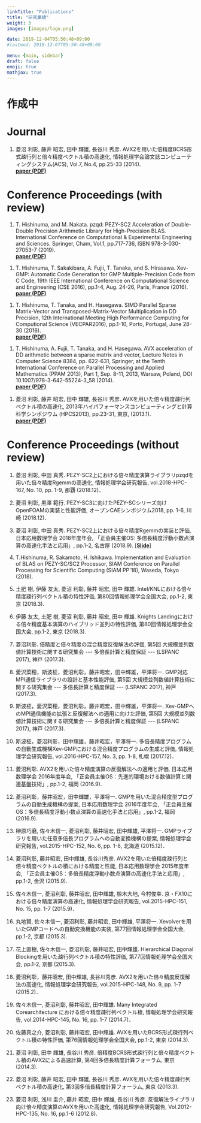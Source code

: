 ```yaml
---
linkTitle: "Publications"
title: "研究業績"
weight: 3
images: [images/logo.png]

date: 2019-12-04T05:50:48+09:00
#lastmod: 2019-12-07T05:50:48+09:00

menu: {main, sidebar}
draft: false
emoji: true
mathjax: true
---
```


# 作成中
# Journal
1. 菱沼 利彰, 藤井 昭宏, 田中 輝雄, 長谷川 秀彦.
AVX2を用いた倍精度BCRS形式疎行列と倍々精度ベクトル積の高速化,
情報処理学会論文誌コンピューティングシステム(ACS), Vol.7, No.4, pp.25-33 (2014).\
[**paper (PDF)**][ACS48] 

[ACS48]: https://storage.googleapis.com/numa_blog/publications/ACS48.pdf

# Conference Proceedings (with review)
1. T. Hishinuma, and M. Nakata.
pzqd: PEZY-SC2 Acceleration of Double-Double Precision Arithmetic Library for High-Precision BLAS.
International Conference on Computational & Experimental Engineering and Sciences.
Springer, Cham, Vol.1, pp.717-736, ISBN 978-3-030-27053-7 (2019).\
[**paper (PDF)**][icces2019] 

[icces2019]: https://storage.googleapis.com/numa_blog/publications/icces2019.pdf

1. T. Hishinuma, T. Sakakibara, A. Fujii, T. Tanaka, and S. Hirasawa.
Xev-GMP: Automatic Code Generation for GMP Multiple-Precision Code from C Code,
19th IEEE International Conference on Computational Science and Engineering (CSE 2016),
pp.1-4, Aug. 24-26, Paris, France (2016).\
[**paper (PDF)**][CSE2016] 

[CSE2016]: https://storage.googleapis.com/numa_blog/publications/CSE2016.pdf


1. T. Hishinuma, T. Tanaka, and H. Hasegawa.
SIMD Parallel Sparse Matrix-Vector and Transposed-Matrix-Vector Multiplication in DD Precision,
12th International Meeting High Performance Computing for Computional Science (VECPAR2016),
pp.1-10, Porto, Portugal, June 28-30 (2016).\
[**paper (PDF)**][VECPAR2014] 

[VECPAR2016]: https://storage.googleapis.com/numa_blog/publications/VECPAR2016.pdf

1. T. Hishinuma, A. Fujii, T. Tanaka, and H. Hasegawa.
AVX acceleration of DD arithmetic between a sparse matrix and vector,
Lecture Notes in Computer Science 8384, pp. 622-631, Springer, at the Tenth International Conference on Parallel Processing and Applied Mathematics (PPAM 2013),
Part 1, Sep. 8-11, 2013, Warsaw, Poland, DOI 10.1007/978-3-642-55224-3_58 (2014).\
[**paper (PDF)**][PPAM2013] 

[PPAM2013]: https://storage.googleapis.com/numa_blog/publications/PPAM2013.pdf

1. 菱沼 利彰, 藤井 昭宏, 田中 輝雄, 長谷川 秀彦.
AVXを用いた倍々精度疎行列ベクトル積の高速化,
2013年ハイパフォーマンスコンピューティングと計算科学シンポジウム (HPCS2013),
pp.23-31, 東京, (2013.1).\
[**paper (PDF)**][HPCS2013] 

[HPCS2013]: https://storage.googleapis.com/numa_blog/publications/HPCS2013.pdf

# Conference Proceedings (without review)
1. 菱沼 利彰, 中田 真秀. PEZY-SC2上における倍々精度演算ライブラリpzqdを用いた倍々精度Rgemmの高速化, 情報処理学会研究報告, vol.2018-HPC-167, No. 10, pp. 1-9, 那覇 (2018.12)．
 
1. 菱沼 利彰, 黒澤 範行. PEZY-SC3に向けたPEZY-SCシリーズ向けOpenFOAMの実装と性能評価, オープンCAEシンポジウム2018, pp. 1-6, 川崎 (2018.12)．
 
1. 菱沼 利彰, 中田 真秀. PEZY-SC2上における倍々精度Rgemmの実装と評価, 日本応用数理学会 2018年度年会, 「正会員主催OS: 多倍長精度浮動小数点演算の高速化手法と応用」, pp.1-2, 名古屋 (2018.9). [[**Slide**]][pzqd-slide]

1. T.Hishinuma, R. Sakamoto, H. Ishikawa. Implementation and Evaluation of BLAS on PEZY-SC/SC2 Processor, SIAM Conference on Parallel Processing for Scientific Computing (SIAM PP'18), Waseda, Tokyo (2018).
 
1. 土肥 樹, 伊藤 友太, 菱沼 利彰, 藤井 昭宏, 田中 輝雄. Intel/KNLにおける倍々精度疎行列ベクトル積の特性評価, 第80回情報処理学会全国大会, pp.1-2, 東京 (2018.3).
 
1. 伊藤 友太, 土肥 樹, 菱沼 利彰, 藤井 昭宏, 田中 輝雄. Knights Landingにおける倍々精度基本演算のハイブリッド並列の特性評価, 第80回情報処理学会全国大会, pp.1-2, 東京 (2018.3).
 
1. 菱沼利彰. 倍精度と倍々精度の混合精度反復解法の評価, 第5回 大規模並列数値計算技術に関する研究集会 --- 多倍長計算と精度保証 --- (LSPANC 2017), 神戸 (2017.3).
 
1. 愛沢菜穂，斯波柾，菱沼利彰，藤井昭宏，田中輝雄，平澤将一. GMP対応MPI通信ライブラリの設計と基本性能評価, 第5回 大規模並列数値計算技術に関する研究集会 --- 多倍長計算と精度保証 --- (LSPANC 2017), 神戸 (2017.3).
 
1. 斯波柾，愛沢菜穂，菱沼利彰，藤井昭宏，田中輝雄，平澤将一. Xev-GMPへのMPI通信機能の拡張と反復解法への適用に向けた評価, 第5回 大規模並列数値計算技術に関する研究集会 --- 多倍長計算と精度保証 --- (LSPANC 2017), 神戸 (2017.3).
 
1. 斯波柾，菱沼利彰，田中輝雄，藤井昭宏，平澤将一. 多倍長精度プログラムの自動生成機構Xev-GMPにおける混合精度プログラムの生成と評価, 情報処理学会研究報告, vol.2016-HPC-157, No. 3, pp. 1-8, 札幌 (2017.12)．
 
1. 菱沼利彰. AVX2を用いた倍々精度演算の反復解法への適用と評価, 日本応用数理学会 2016年度年会, 「正会員主催OS：先進的環境おける数値計算と関連基盤技術」, pp.1-2, 福岡 (2016.9).
 
1. 菱沼利彰，藤井昭宏，田中輝雄，平澤将一. GMPを用いた混合精度型プログラムの自動生成機構の提案, 日本応用数理学会 2016年度年会, 「正会員主催OS：多倍長精度浮動小数点演算の高速化手法と応用」, pp.1-2, 福岡 (2016.9).
 
1. 榊原巧磨, 佐々木信一, 菱沼利彰, 藤井昭宏, 田中輝雄, 平澤将一. GMPライブラリを用いた任意多倍長プログラムへの自動変換機構の提案, 情報処理学会研究報告, vol.2015-HPC-152, No. 6, pp. 1-8, 北海道 (2015.12)．
 
1. 菱沼利彰, 藤井昭宏, 田中輝雄, 長谷川秀彦. AVX2を用いた倍精度疎行列と倍々精度ベクトルの積における精度と性能, 日本応用数理学会 2015年度年会, 「正会員主催OS：多倍長精度浮動小数点演算の高速化手法と応用」, pp.1-2, 金沢 (2015.9).
 
1. 佐々木信一, 菱沼利彰, 藤井昭宏, 田中輝雄, 椋木大地, 今村俊幸. 京・FX10における倍々精度演算の高速化, 情報処理学会研究報告, vol.2015-HPC-151, No. 15, pp. 1-7 (2015.9)．
 
1. 丸地賢, 佐々木信一, 菱沼利彰, 藤井昭宏, 田中輝雄, 平澤将一. Xevolverを用いたGMPコードへの自動変換機能の実装, 第77回情報処理学会全国大会, pp.1-2, 京都 (2015.3).
 
1. 花上直樹, 佐々木信一, 菱沼利彰, 藤井昭宏, 田中輝雄. Hierarchical Diagonal Blockingを用いた疎行列ベクトル積の特性評価, 第77回情報処理学会全国大会, pp.1-2, 京都 (2015.3).
 
1. 菱沼利彰，藤井昭宏, 田中輝雄, 長谷川秀彦. AVX2を用いた倍々精度反復解法の高速化, 情報処理学会研究報告, vol.2015-HPC-148, No. 9, pp. 1-7 (2015.2)．
 
1. 佐々木信一, 菱沼利彰, 藤井昭宏, 田中輝雄. Many Integrated Corearchitecture における倍々精度疎行列ベクトル積, 情報処理学会研究報告, vol.2014-HPC-145, No. 16, pp. 1-7 (2014.7)．
 
1. 佐藤真之介, 菱沼利彰, 藤井昭宏, 田中輝雄. AVXを用いたBCRS形式疎行列ベクトル積の特性評価, 第76回情報処理学会全国大会, pp.1-2, 東京 (2014.3).
 
1. 菱沼 利彰, 田中 輝雄, 長谷川 秀彦. 倍精度BCRS形式疎行列と倍々精度ベクトル積のAVX2による高速計算, 第4回多倍長精度計算フォーラム, 東京 (2014.3).
 
1. 菱沼 利彰, 藤井 昭宏, 田中 輝雄, 長谷川 秀彦. AVXを用いた倍々精度疎行列ベクトル積の高速化, 第3回多倍長精度計算フォーラム, 東京 (2013.3).
 
1. 菱沼 利彰, 浅川 圭介, 藤井 昭宏, 田中 輝雄, 長谷川 秀彦. 反復解法ライブラリ向け倍々精度演算のAVXを用いた高速化, 情報処理学会研究報告, Vol.2012-HPC-135, No. 16, pp.1-6 (2012.8).

[pzqd-slide]: https://www.slideshare.net/hishinuma/pezysc2rgemm

<!-- PDFs -->
[VECPAR2014]: https://storage.googleapis.com/numa_blog/publications/VECPAR2014.pdf
[VECPAR2014_Poster]: https://storage.googleapis.com/numa_blog/publications/VECPAR2014_Poster.pdf
[PPAM2013]: https://storage.googleapis.com/numa_blog/publications/PPAM2013.pdf

[HPC148]: https://storage.googleapis.com/numa_blog/publications/HPC-148.pdf
[HPC157]: https://storage.googleapis.com/numa_blog/publications/HPC-157.pdf
[HPC167]: https://storage.googleapis.com/numa_blog/publications/HPC-167.pdf
[HPC151]: https://storage.googleapis.com/numa_blog/publications/HPC-151_FX10_DD.pdf
[HPC152]: https://storage.googleapis.com/numa_blog/publications/HPC-150_sakakibara.pdf
[SWoPP2014]: https://storage.googleapis.com/numa_blog/publications/SWoPP2014.pdf
[swopp2012]: https://storage.googleapis.com/numa_blog/publications/SWoPP2012.pdf

[HPCS2013_poster]: https://storage.googleapis.com/numa_blog/publications/HPCS2013_poster1.pdf
[HPCS2013_poster_paper]: https://storage.googleapis.com/numa_blog/publications/HPCS2013_poster2.pdf
[HPCS2014]: https://storage.googleapis.com/numa_blog/publications/HPCS2014.pdf
[HPCS2014_poster]: https://storage.googleapis.com/numa_blog/publications/HPCS2014_poster.pdf

[IPSJ_Hanaue]: https://storage.googleapis.com/numa_blog/publications/IPSJ_Hanaue.pdf
[IPSJ_Ito]: https://storage.googleapis.com/numa_blog/publications/IPSJ_Ito.pdf
[IPSJ_Sato]: https://storage.googleapis.com/numa_blog/publications/IPSJ_Sato.pdf
[IPSJ_doi]: https://storage.googleapis.com/numa_blog/publications/IPSJ_doi.pdf
[IPSJ_maruchi]: https://storage.googleapis.com/numa_blog/publications/IPSJ_maruchi.pdf


[ISAT_hishinuma]: https://storage.googleapis.com/numa_blog/publications/ISAT_01.pdf
[ISAT_hishinuma_poster]: https://storage.googleapis.com/numa_blog/publications/ISAT_01_poster.pdf
[ISAT_kayama]: https://storage.googleapis.com/numa_blog/publications/ISAT_02.pdf

[JSIAM_OS2015]: https://storage.googleapis.com/numa_blog/publications/JSIAM_OS2015.pdf
[JSIAM_OS2016_AT]: https://storage.googleapis.com/numa_blog/publications/JSIAM_OS2016_AT.pdf
[JSIAM_OS2016_MP]: https://storage.googleapis.com/numa_blog/publications/JSIAM_OS2016_MP.pdf
[JSIAM_OS2015]: https://storage.googleapis.com/numa_blog/publications/JSIAM_OS2018.pdf
[MPcomp3]: https://storage.googleapis.com/numa_blog/publications/MPcomp3.pdf
[MPcomp4]: https://storage.googleapis.com/numa_blog/publications/MPcomp4.pdf

[OpenCAE2018]: https://storage.googleapis.com/numa_blog/publications/OpenCAE2018.pdf
[PDF]: https://storage.googleapis.com/numa_blog/etc/PDF.jpeg
